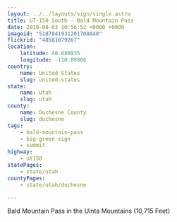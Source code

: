 ```yaml
---
layout: ../../layouts/sign/single.astro
title: UT-150 South - Bald Mountain Pass
date: 2019-08-03 10:56:52 +0000 +0000
imageid: "5187841931201708840"
flickrid: "48581079267"
location:
    latitude: 40.688935
    longitude: -110.89866
country:
    name: United States
    slug: united-states
state:
    name: Utah
    slug: utah
county:
    name: Duchesne County
    slug: duchesne
tags:
    - bald-mountain-pass
    - big-green-sign
    - summit
highway:
    - ut150
statePages:
    - state/utah
countyPages:
    - state/utah/duchesne

---
```

Bald Mountain Pass in the Uinta Mountains (10,715 Feet)